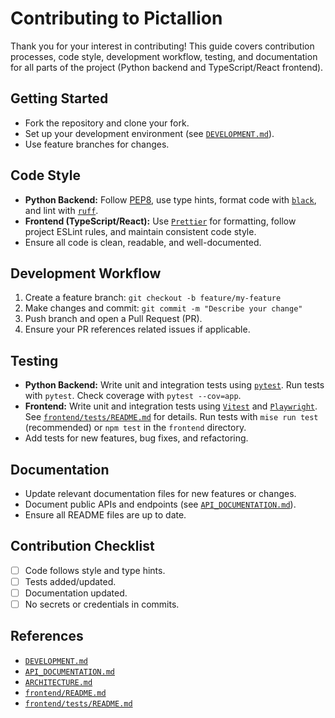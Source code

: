 # Contributing to Pictallion

Thank you for your interest in contributing! This guide covers contribution processes, code style, development workflow, testing, and documentation for all parts of the project (Python backend and TypeScript/React frontend).

## Getting Started

- Fork the repository and clone your fork.
- Set up your development environment (see [`DEVELOPMENT.md`](DEVELOPMENT.md:1)).
- Use feature branches for changes.

## Code Style

- **Python Backend:** Follow [PEP8](https://peps.python.org/pep-0008/), use type hints, format code with [`black`](https://github.com/psf/black), and lint with [`ruff`](https://github.com/astral-sh/ruff).
- **Frontend (TypeScript/React):** Use [`Prettier`](https://prettier.io/) for formatting, follow project ESLint rules, and maintain consistent code style.
- Ensure all code is clean, readable, and well-documented.

## Development Workflow

1. Create a feature branch: `git checkout -b feature/my-feature`
2. Make changes and commit: `git commit -m "Describe your change"`
3. Push branch and open a Pull Request (PR).
4. Ensure your PR references related issues if applicable.

## Testing

- **Python Backend:** Write unit and integration tests using [`pytest`](https://docs.pytest.org/). Run tests with `pytest`. Check coverage with `pytest --cov=app`.
- **Frontend:** Write unit and integration tests using [`Vitest`](https://vitest.dev/) and [`Playwright`](https://playwright.dev/). See [`frontend/tests/README.md`](frontend/tests/README.md:1) for details. Run tests with `mise run test` (recommended) or `npm test` in the `frontend` directory.
- Add tests for new features, bug fixes, and refactoring.

## Documentation

- Update relevant documentation files for new features or changes.
- Document public APIs and endpoints (see [`API_DOCUMENTATION.md`](API_DOCUMENTATION.md:1)).
- Ensure all README files are up to date.

## Contribution Checklist

- [ ] Code follows style and type hints.
- [ ] Tests added/updated.
- [ ] Documentation updated.
- [ ] No secrets or credentials in commits.

## References

- [`DEVELOPMENT.md`](DEVELOPMENT.md:1)
- [`API_DOCUMENTATION.md`](API_DOCUMENTATION.md:1)
- [`ARCHITECTURE.md`](ARCHITECTURE.md:1)
- [`frontend/README.md`](frontend/README.md:1)
- [`frontend/tests/README.md`](frontend/tests/README.md:1)
